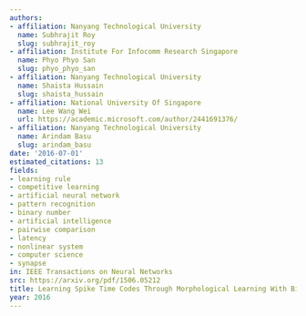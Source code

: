 ```yaml
---
authors:
- affiliation: Nanyang Technological University
  name: Subhrajit Roy
  slug: subhrajit_roy
- affiliation: Institute For Infocomm Research Singapore
  name: Phyo Phyo San
  slug: phyo_phyo_san
- affiliation: Nanyang Technological University
  name: Shaista Hussain
  slug: shaista_hussain
- affiliation: National University Of Singapore
  name: Lee Wang Wei
  url: https://academic.microsoft.com/author/2441691376/
- affiliation: Nanyang Technological University
  name: Arindam Basu
  slug: arindam_basu
date: '2016-07-01'
estimated_citations: 13
fields:
- learning rule
- competitive learning
- artificial neural network
- pattern recognition
- binary number
- artificial intelligence
- pairwise comparison
- latency
- nonlinear system
- computer science
- synapse
in: IEEE Transactions on Neural Networks
src: https://arxiv.org/pdf/1506.05212
title: Learning Spike Time Codes Through Morphological Learning With Binary Synapses
year: 2016
---
```

